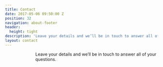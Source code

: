 ```yaml
---
title: Contact
date: 2017-05-06 09:50:00 Z
position: 32
navigation: about-footer
header:
  height: tight
description: 'Leave your details and we’ll be in touch to answer all of your questions.'
layout: contact
---
```


<p style="padding-left: 100px;"> Leave your details and we’ll be in touch to answer all of your questions. </p>

<p style="padding-left: 100px;"> <script charset="utf-8" type="text/javascript" src="//js.hsforms.net/forms/shell.js"></script>
<script>
hbspt.forms.create({
region: "na1",
portalId: "9442988",
formId: "d833b04c-593c-4411-92c0-6fb8043f40e2"
});
</script> </p>